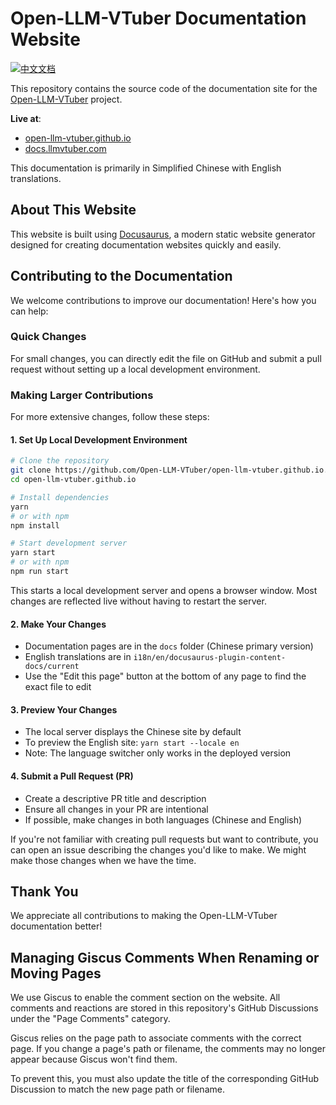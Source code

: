 # Open-LLM-VTuber Documentation Website

[![中文文档](https://img.shields.io/badge/文档-中文版-blue.svg)](README.CN.md)

This repository contains the source code of the documentation site for the [Open-LLM-VTuber](https://github.com/Open-LLM-VTuber) project. 

**Live at**: 
- [open-llm-vtuber.github.io](https://open-llm-vtuber.github.io/)
- [docs.llmvtuber.com](https://docs.llmvtuber.com/)

This documentation is primarily in Simplified Chinese with English translations.

## About This Website

This website is built using [Docusaurus](https://docusaurus.io/), a modern static website generator designed for creating documentation websites quickly and easily.

## Contributing to the Documentation

We welcome contributions to improve our documentation! Here's how you can help:

### Quick Changes

For small changes, you can directly edit the file on GitHub and submit a pull request without setting up a local development environment.

### Making Larger Contributions

For more extensive changes, follow these steps:

#### 1. Set Up Local Development Environment

```bash
# Clone the repository
git clone https://github.com/Open-LLM-VTuber/open-llm-vtuber.github.io.git
cd open-llm-vtuber.github.io

# Install dependencies
yarn
# or with npm
npm install

# Start development server
yarn start
# or with npm
npm run start
```

This starts a local development server and opens a browser window. Most changes are reflected live without having to restart the server.

#### 2. Make Your Changes

- Documentation pages are in the `docs` folder (Chinese primary version)
- English translations are in `i18n/en/docusaurus-plugin-content-docs/current`
- Use the "Edit this page" button at the bottom of any page to find the exact file to edit

#### 3. Preview Your Changes

- The local server displays the Chinese site by default
- To preview the English site: `yarn start --locale en`
- Note: The language switcher only works in the deployed version

#### 4. Submit a Pull Request (PR)

- Create a descriptive PR title and description
- Ensure all changes in your PR are intentional
- If possible, make changes in both languages (Chinese and English)

If you're not familiar with creating pull requests but want to contribute, you can open an issue describing the changes you'd like to make. We might make those changes when we have the time.

## Thank You

We appreciate all contributions to making the Open-LLM-VTuber documentation better!



## Managing Giscus Comments When Renaming or Moving Pages

We use Giscus to enable the comment section on the website. All comments and reactions are stored in this repository's GitHub Discussions under the "Page Comments" category.

Giscus relies on the page path to associate comments with the correct page. If you change a page's path or filename, the comments may no longer appear because Giscus won't find them.

To prevent this, you must also update the title of the corresponding GitHub Discussion to match the new page path or filename.